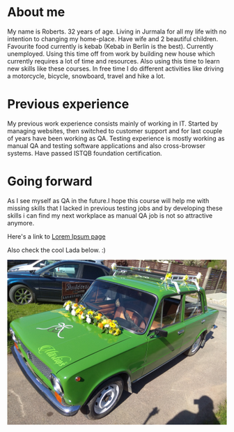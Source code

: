 # About me

My name is Roberts. 32 years of age. Living in Jurmala for all my life with no intention to changing my home-place. Have wife and 2 beautiful children. Favourite food currently is kebab (Kebab in Berlin is the best). Currently unemployed. Using this time off from work by building new house which currently requires a lot of time and resources. Also using this time to learn new skills like these courses. In free time I do different activities like driving a motorcycle, bicycle, snowboard, travel and hike a lot.

# Previous experience

My previous work experience consists mainly of working in IT. Started by managing websites, then switched to customer support and for last couple of years have been working as QA. Testing experience is mostly working as manual QA and testing software applications and also cross-browser systems. Have passed ISTQB foundation certification.

# Going forward

As I see myself as QA in the future.I hope this course will help me with missing skills that I lacked in previous testing jobs and by developing these skills i can find my next workplace as manual QA job is not so attractive anymore.

Here's a link to [Lorem Ipsum page](https://www.lipsum.com)

Also check the cool Lada below. :)

![](img/lada.jpg)